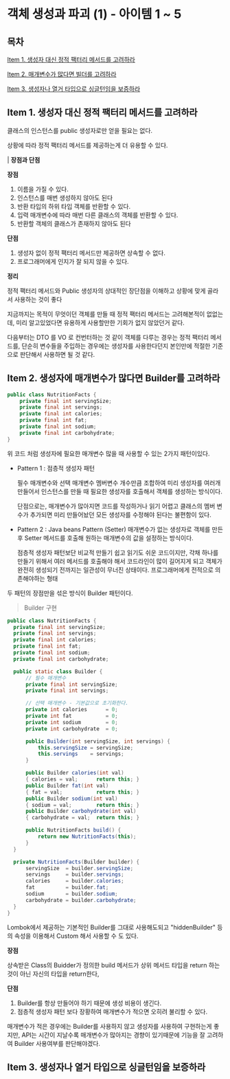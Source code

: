 # 객체 생성과 파괴 (1) - 아이템 1 ~ 5

## 목차
[Item 1. 생성자 대신 정적 팩터리 메서드를 고려하라](#item-1-생성자-대신-정적-팩터리-메서드를-고려하라)

[Item 2. 매개변수가 많다면 빌더를 고려하라](#item-2-생성자에-매개변수가-많다면-builder를-고려하라)

[Item 3. 생성자나 열거 타입으로 싱글턴임을 보증하라](#item-3-생성자나-열거-타입으로-싱글턴임을-보증하라)

## Item 1. 생성자 대신 정적 팩터리 메서드를 고려하라

클래스의 인스턴스를 public 생성자로만 얻을 필요는 없다.

상황에 따라 정적 팩터리 메서드를 제공하는게 더 유용할 수 있다.

| **장점과 단점**

**장점**
1. 이름을 가질 수 있다.
2. 인스턴스를 매번 생성하지 않아도 된다
3. 반환 타입의 하위 타입 객체를 반환할 수 있다.
4. 입력 매개변수에 따라 매번 다른 클래스의 객체를 반환할 수 있다.
5. 반환할 객체의 클래스가 존재하지 않아도 된다

**단점**
1. 생성자 없이 정적 팩터리 메서드만 제공하면 상속할 수 없다.
2. 프로그래머에게 인지가 잘 되지 않을 수 있다.


**정리**

정적 팩터리 메서드와 Public 생성자의 상대적인 장단점을 이해하고 상황에 맞게 골라서 사용하는 것이 좋다

지금까지는 목적이 무엇이던 객체를 만들 때 정적 팩터리 메서드는 고려해본적이 없없는데,
미리 알고있었다면 유용하게 사용할만한 기회가 없지 않았던거 같다.

다음부터는 DTO 를 VO 로 컨번터하는 것 같이 객체를 다루는 경우는 정적 팩터리 메서드를, 단순히 변수들을 주입하는 경우에는 생성자를 사용한다던지 본인만에 적절한 기준으로 판단해서 사용하면 될 것 같다.




## Item 2. 생성자에 매개변수가 많다면 Builder를 고려하라

```Java
public class NutritionFacts {
    private final int servingSize;  
    private final int servings;     
    private final int calories;     
    private final int fat;          
    private final int sodium;       
    private final int carbohydrate; 
}
```

위 코드 처럼 생성자에 필요한 매개변수 많을 때 사용할 수 있는 2가지 패턴이있다.
  * Pattern 1 : 점층적 생성자 패턴
	
	필수 매개변수와 선택 매개변수 멤버변수 개수만큼 조합하여 미리 생성자를 여러개 만들어서 인스턴스를 만들 때 필요한 생성자를 호출해서 객체를 생성하는 방식이다.

	단점으로는,
	매개변수가 많아지면 코드를 작성하거나 읽기 어렵고
	클래스의 멤버 변수가 추가되면 미리 만들어놨던 모든 생성자를 수정해야 된다는 불편함이 있다.

  * Pattern 2 : Java beans Pattern (Setter)
	매개변수가 없는 생성자로 객체를 만든 후 Setter 메서드를 호출해 원하는 매개변수의 값을 설정하는 방식이다.

	점층적 생성자 패턴보단 비교적 만들기 쉽고 읽기도 쉬운 코드이지만,
	갹채 하나를 만들기 위해서 여러 메서드를 호출해야 해서 코드라인이 많이 길어지게 되고 객체가 완전히 생성되기 전까지는 일관성이 무너진 상태이다.
	프로그래머에게 전적으로 의존해야하는 형태

두 패턴의 장점만을 섞은 방식이 Builder 패턴이다.
  > Builder 구현
  ```Java
  public class NutritionFacts {
    private final int servingSize;
    private final int servings;
    private final int calories;
    private final int fat;
    private final int sodium;
    private final int carbohydrate;

    public static class Builder {
        // 필수 매개변수
        private final int servingSize;
        private final int servings;

        // 선택 매개변수 - 기본값으로 초기화한다.
        private int calories      = 0;
        private int fat           = 0;
        private int sodium        = 0;
        private int carbohydrate  = 0;

        public Builder(int servingSize, int servings) {
            this.servingSize = servingSize;
            this.servings    = servings;
        }

        public Builder calories(int val)
        { calories = val;      return this; }
        public Builder fat(int val)
        { fat = val;           return this; }
        public Builder sodium(int val)
        { sodium = val;        return this; }
        public Builder carbohydrate(int val)
        { carbohydrate = val;  return this; }

        public NutritionFacts build() {
            return new NutritionFacts(this);
        }
    }

    private NutritionFacts(Builder builder) {
        servingSize  = builder.servingSize;
        servings     = builder.servings;
        calories     = builder.calories;
        fat          = builder.fat;
        sodium       = builder.sodium;
        carbohydrate = builder.carbohydrate;
    }
  }
  ```

  Lombok에서 제공하는 기본적인 Builder를 그대로 사용해도되고 "hiddenBuilder" 등의 속성을 이용해서 Custom 해서 사용할 수 도 있다.

**장점**

상속받은 Class의 Buidder가 정의한 build 메서드가
상위 메서드 타입을 return 하는 것이 아닌 자신의 타입을 return한다,

**단점**

1. Builder를 항상 만들어야 하기 때문에 생성 비용이 생긴다.
2. 점층적 생성자 패턴 보다 장황하여 매개변수가 적으면 오히려 불리할 수 있다.

매개변수가 적은 경우에는 Builder를 사용하지 않고 생성자를 사용하여 구현하는게 좋지만, API는 시간이 지날수록 매개변수가 많아지는 경향이 있기때문에 기능을 잘 고려하여 Builder 사용여부를 판단해야겠다.


## Item 3. 생성자나 열거 타입으로 싱글턴임을 보증하라 